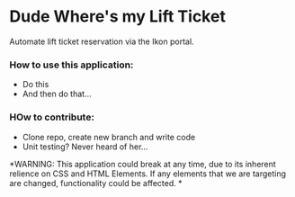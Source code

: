 # Dude Where's my Lift Ticket
Automate lift ticket reservation via the Ikon portal.

### How to use this application:
* Do this
* And then do that...

### HOw to contribute:
* Clone repo, create new branch and write code
* Unit testing? Never heard of her...

*WARNING: This application could break at any time, due to its inherent relience on CSS and HTML Elements. If
any elements that we are targeting are changed, functionality could be affected. *
